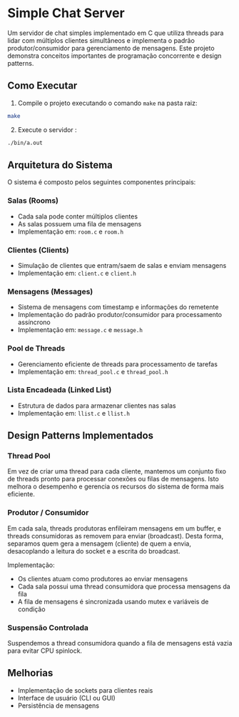 # Simple Chat Server

Um servidor de chat simples implementado em C que utiliza threads para lidar com múltiplos clientes simultâneos e implementa o padrão produtor/consumidor para gerenciamento de mensagens. Este projeto demonstra conceitos importantes de programação concorrente e design patterns.


## Como Executar

1. Compile o projeto executando o comando `make` na pasta raiz:

```bash
make
```

2. Execute o servidor :

```bash
./bin/a.out
```

## Arquitetura do Sistema

O sistema é composto pelos seguintes componentes principais:

### Salas (Rooms)

- Cada sala pode conter múltiplos clientes
- As salas possuem uma fila de mensagens
- Implementação em: `room.c` e `room.h`

### Clientes (Clients)

- Simulação de clientes que entram/saem de salas e enviam mensagens
- Implementação em: `client.c` e `client.h`

### Mensagens (Messages)

- Sistema de mensagens com timestamp e informações do remetente
- Implementação do padrão produtor/consumidor para processamento assíncrono
- Implementação em: `message.c` e `message.h`

### Pool de Threads

- Gerenciamento eficiente de threads para processamento de tarefas
- Implementação em: `thread_pool.c` e `thread_pool.h`

### Lista Encadeada (Linked List)

- Estrutura de dados para armazenar clientes nas salas
- Implementação em: `llist.c` e `llist.h`

## Design Patterns Implementados

### Thread Pool

Em vez de criar uma thread para cada cliente, mantemos um conjunto fixo de threads pronto para processar conexões ou filas de mensagens. Isto melhora o desempenho e gerencia os recursos do sistema de forma mais eficiente.

### Produtor / Consumidor

Em cada sala, threads produtoras enfileiram mensagens em um buffer, e threads consumidoras as removem para enviar (broadcast). Desta forma, separamos quem gera a mensagem (cliente) de quem a envia, desacoplando a leitura do socket e a escrita do broadcast.

Implementação:
- Os clientes atuam como produtores ao enviar mensagens
- Cada sala possui uma thread consumidora que processa mensagens da fila
- A fila de mensagens é sincronizada usando mutex e variáveis de condição

### Suspensão Controlada

Suspendemos a thread consumidora quando a fila de mensagens está vazia para evitar CPU spinlock.

## Melhorias

- Implementação de sockets para clientes reais
- Interface de usuário (CLI ou GUI)
- Persistência de mensagens

